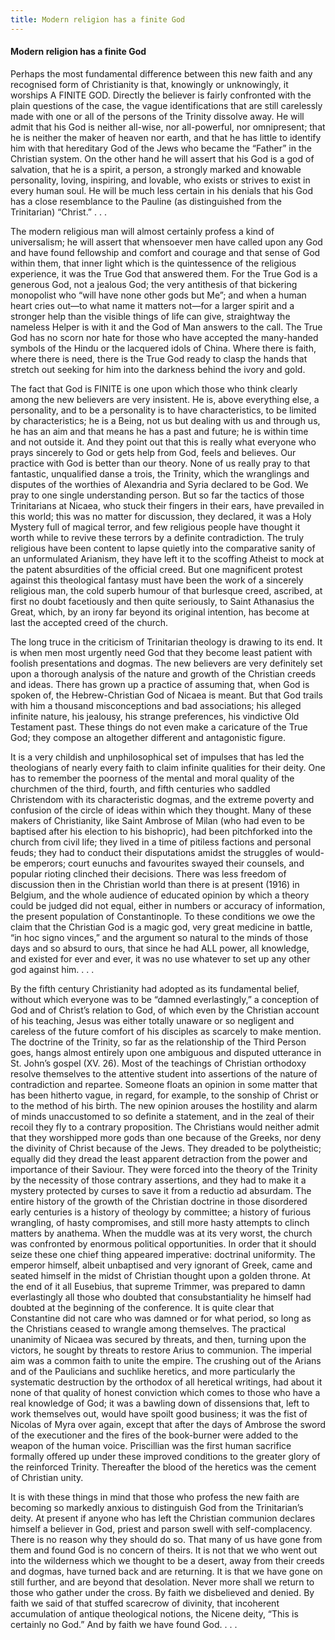 ```yaml
---
title: Modern religion has a finite God
---
```

#### Modern religion has a finite God

Perhaps the most fundamental difference between this new faith and any
recognised form of Christianity is that, knowingly or unknowingly, it
worships A FINITE GOD. Directly the believer is fairly confronted with
the plain questions of the case, the vague identifications that are
still carelessly made with one or all of the persons of the Trinity
dissolve away. He will admit that his God is neither all-wise, nor
all-powerful, nor omnipresent; that he is neither the maker of heaven
nor earth, and that he has little to identify him with that hereditary
God of the Jews who became the “Father” in the Christian system. On the
other hand he will assert that his God is a god of salvation, that he is
a spirit, a person, a strongly marked and knowable personality, loving,
inspiring, and lovable, who exists or strives to exist in every human
soul. He will be much less certain in his denials that his God has a
close resemblance to the Pauline (as distinguished from the Trinitarian)
“Christ.” . . .

The modern religious man will almost certainly profess a kind of
universalism; he will assert that whensoever men have called upon any
God and have found fellowship and comfort and courage and that sense of
God within them, that inner light which is the quintessence of the
religious experience, it was the True God that answered them. For the
True God is a generous God, not a jealous God; the very antithesis of
that bickering monopolist who “will have none other gods but Me”; and
when a human heart cries out—to what name it matters not—for a larger
spirit and a stronger help than the visible things of life can give,
straightway the nameless Helper is with it and the God of Man answers to
the call. The True God has no scorn nor hate for those who have accepted
the many-handed symbols of the Hindu or the lacquered idols of China.
Where there is faith, where there is need, there is the True God ready
to clasp the hands that stretch out seeking for him into the darkness
behind the ivory and gold.

The fact that God is FINITE is one upon which those who think clearly
among the new believers are very insistent. He is, above everything
else, a personality, and to be a personality is to have characteristics,
to be limited by characteristics; he is a Being, not us but dealing with
us and through us, he has an aim and that means he has a past and
future; he is within time and not outside it. And they point out that
this is really what everyone who prays sincerely to God or gets help
from God, feels and believes. Our practice with God is better than our
theory. None of us really pray to that fantastic, unqualified danse a
trois, the Trinity, which the wranglings and disputes of the worthies of
Alexandria and Syria declared to be God. We pray to one single
understanding person. But so far the tactics of those Trinitarians at
Nicaea, who stuck their fingers in their ears, have prevailed in this
world; this was no matter for discussion, they declared, it was a Holy
Mystery full of magical terror, and few religious people have thought it
worth while to revive these terrors by a definite contradiction. The
truly religious have been content to lapse quietly into the comparative
sanity of an unformulated Arianism, they have left it to the scoffing
Atheist to mock at the patent absurdities of the official creed. But one
magnificent protest against this theological fantasy must have been the
work of a sincerely religious man, the cold superb humour of that
burlesque creed, ascribed, at first no doubt facetiously and then quite
seriously, to Saint Athanasius the Great, which, by an irony far beyond
its original intention, has become at last the accepted creed of the
church.

The long truce in the criticism of Trinitarian theology is drawing to
its end. It is when men most urgently need God that they become least
patient with foolish presentations and dogmas. The new believers are
very definitely set upon a thorough analysis of the nature and growth of
the Christian creeds and ideas. There has grown up a practice of
assuming that, when God is spoken of, the Hebrew-Christian God of Nicaea
is meant. But that God trails with him a thousand misconceptions and bad
associations; his alleged infinite nature, his jealousy, his strange
preferences, his vindictive Old Testament past. These things do not even
make a caricature of the True God; they compose an altogether different
and antagonistic figure.

It is a very childish and unphilosophical set of impulses that has led
the theologians of nearly every faith to claim infinite qualities for
their deity. One has to remember the poorness of the mental and moral
quality of the churchmen of the third, fourth, and fifth centuries who
saddled Christendom with its characteristic dogmas, and the extreme
poverty and confusion of the circle of ideas within which they thought.
Many of these makers of Christianity, like Saint Ambrose of Milan (who
had even to be baptised after his election to his bishopric), had been
pitchforked into the church from civil life; they lived in a time of
pitiless factions and personal feuds; they had to conduct their
disputations amidst the struggles of would-be emperors; court eunuchs
and favourites swayed their counsels, and popular rioting clinched their
decisions. There was less freedom of discussion then in the Christian
world than there is at present (1916) in Belgium, and the whole audience
of educated opinion by which a theory could be judged did not equal,
either in numbers or accuracy of information, the present population of
Constantinople. To these conditions we owe the claim that the Christian
God is a magic god, very great medicine in battle, “in hoc signo
vinces,” and the argument so natural to the minds of those days and so
absurd to ours, that since he had ALL power, all knowledge, and existed
for ever and ever, it was no use whatever to set up any other god
against him. . . .

By the fifth century Christianity had adopted as its fundamental belief,
without which everyone was to be “damned everlastingly,” a conception of
God and of Christ’s relation to God, of which even by the Christian
account of his teaching, Jesus was either totally unaware or so
negligent and careless of the future comfort of his disciples as
scarcely to make mention. The doctrine of the Trinity, so far as the
relationship of the Third Person goes, hangs almost entirely upon one
ambiguous and disputed utterance in St. John’s gospel (XV. 26). Most of
the teachings of Christian orthodoxy resolve themselves to the attentive
student into assertions of the nature of contradiction and repartee.
Someone floats an opinion in some matter that has been hitherto vague,
in regard, for example, to the sonship of Christ or to the method of his
birth. The new opinion arouses the hostility and alarm of minds
unaccustomed to so definite a statement, and in the zeal of their recoil
they fly to a contrary proposition. The Christians would neither admit
that they worshipped more gods than one because of the Greeks, nor deny
the divinity of Christ because of the Jews. They dreaded to be
polytheistic; equally did they dread the least apparent detraction from
the power and importance of their Saviour. They were forced into the
theory of the Trinity by the necessity of those contrary assertions, and
they had to make it a mystery protected by curses to save it from a
reductio ad absurdam. The entire history of the growth of the Christian
doctrine in those disordered early centuries is a history of theology by
committee; a history of furious wrangling, of hasty compromises, and
still more hasty attempts to clinch matters by anathema. When the muddle
was at its very worst, the church was confronted by enormous political
opportunities. In order that it should seize these one chief thing
appeared imperative: doctrinal uniformity. The emperor himself, albeit
unbaptised and very ignorant of Greek, came and seated himself in the
midst of Christian thought upon a golden throne. At the end of it all
Eusebius, that supreme Trimmer, was prepared to damn everlastingly all
those who doubted that consubstantiality he himself had doubted at the
beginning of the conference. It is quite clear that Constantine did not
care who was damned or for what period, so long as the Christians ceased
to wrangle among themselves. The practical unanimity of Nicaea was
secured by threats, and then, turning upon the victors, he sought by
threats to restore Arius to communion. The imperial aim was a common
faith to unite the empire. The crushing out of the Arians and of the
Paulicians and suchlike heretics, and more particularly the systematic
destruction by the orthodox of all heretical writings, had about it none
of that quality of honest conviction which comes to those who have a
real knowledge of God; it was a bawling down of dissensions that, left
to work themselves out, would have spoilt good business; it was the fist
of Nicolas of Myra over again, except that after the days of Ambrose the
sword of the executioner and the fires of the book-burner were added to
the weapon of the human voice. Priscillian was the first human sacrifice
formally offered up under these improved conditions to the greater glory
of the reinforced Trinity. Thereafter the blood of the heretics was the
cement of Christian unity.

It is with these things in mind that those who profess the new faith are
becoming so markedly anxious to distinguish God from the Trinitarian’s
deity. At present if anyone who has left the Christian communion
declares himself a believer in God, priest and parson swell with
self-complacency. There is no reason why they should do so. That many of
us have gone from them and found God is no concern of theirs. It is not
that we who went out into the wilderness which we thought to be a
desert, away from their creeds and dogmas, have turned back and are
returning. It is that we have gone on still further, and are beyond that
desolation. Never more shall we return to those who gather under the
cross. By faith we disbelieved and denied. By faith we said of that
stuffed scarecrow of divinity, that incoherent accumulation of antique
theological notions, the Nicene deity, “This is certainly no God.” And
by faith we have found God. . . .
